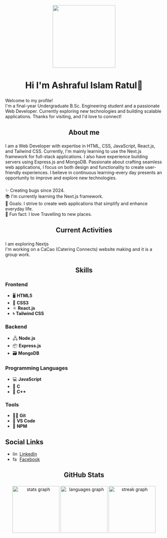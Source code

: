 <div align="center">
  <img height="200" src="https://i.ibb.co.com/pvhDX8PH/Black-and-White-Geometric-Web-Developer-Business-Card.jpg"  />
</div>

###

<h1 align="center">Hi I'm Ashraful Islam Ratul👋</h1>

###

<p align="left">Welcome to my profile!  <br>I'm a final-year Undergraduate B.Sc. Engineering student and a passionate Web Developer. Currently exploring new technologies and building scalable applications. Thanks for visiting, and I'd love to connect!</p>

###

<h2 align="center">About me</h2>

###

<p align="left">I am a Web Developer with expertise in HTML, CSS, JavaScript, React.js, and Tailwind CSS. Currently, I'm mainly learning to use the Next.js framework for full-stack applications. I also have experience building servers using Express.js and MongoDB. Passionate about crafting seamless web applications, I focus on both design and functionality to create user-friendly experiences. I believe in continuous learning-every day presents an opportunity to improve and explore new technologies.</p>

###

<p align="left">✨ Creating bugs since 2024.<br>📚 I'm currently learning the Next.js framework.<br>🎯 Goals: I strive to create web applications that simplify and enhance everyday life.<br>🎲 Fun fact: I love Travelling to new places.</p>

###

<h2 align="center">Current Activities</h2>

###

<p align="left">I am exploring Nextjs<br>I'm working on a CaCao (Catering Connects) website making and it is a group work.</p>

###

<h2 align="center">Skills</h2>

###

<div align="left">
  <h3>Frontend</h3>
  <ul>
    <li>🖥️ <strong>HTML5</strong></li>
    <li>🎨 <strong>CSS3</strong></li>
    <li>⚛️ <strong>React.js</strong></li>
    <li>🌀 <strong>Tailwind CSS</strong></li>
  </ul>

  <h3>Backend</h3>
  <ul>
    <li>🖧 <strong>Node.js</strong></li>
    <li>📦 <strong>Express.js</strong></li>
    <li>🗃️ <strong>MongoDB</strong></li>
  </ul>

  <h3>Programming Languages</h3>
  <ul>
    <li>💻 <strong>JavaScript</strong></li>
    <li>🔢 <strong>C</strong></li>
    <li>🔣 <strong>C++</strong></li>
  </ul>

  <h3>Tools</h3>
  <ul>
    <li>🧑‍💻 <strong>Git</strong></li>
    <li>📱 <strong>VS Code</strong></li>
    <li>🌱 <strong>NPM</strong></li>
  </ul>

  <h2>Social Links</h2>
  <ul>
    <li><img src="https://raw.githubusercontent.com/maurodesouza/profile-readme-generator/master/src/assets/icons/social/linkedin/default.svg" width="18" height="14" alt="linkedin logo" /> <a href="https://www.linkedin.com/in/ashraful-islam-ratul/" target="_blank">LinkedIn</a></li>
    <li><img src="https://raw.githubusercontent.com/maurodesouza/profile-readme-generator/master/src/assets/icons/social/facebook/default.svg" width="18" height="14" alt="facebook logo" /> <a href="https://www.facebook.com/share/19n28FG9HV/" target="_blank">Facebook</a></li>
  </ul>
</div>

###

<h2 align="center">GitHub Stats</h2>

###

<div align="center">
  <img src="https://github-readme-stats.vercel.app/api?username=mdashraful24&hide_title=false&hide_rank=false&show_icons=true&include_all_commits=true&count_private=true&disable_animations=false&theme=dracula&locale=en&hide_border=false&order=1" height="150" alt="stats graph"  />
  <img src="https://github-readme-stats.vercel.app/api/top-langs?username=mdashraful24&locale=en&hide_title=false&layout=compact&card_width=320&langs_count=5&theme=dracula&hide_border=false&order=2" height="150" alt="languages graph"  />
  <img src="https://streak-stats.demolab.com?user=mdashraful24&locale=en&mode=daily&theme=dracula&hide_border=false&border_radius=5&order=3" height="150" alt="streak graph"  />
</div>

###
